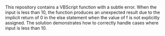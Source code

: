 This repository contains a VBScript function with a subtle error. When the input is less than 10, the function produces an unexpected result due to the implicit return of 0 in the else statement when the value of f is not explicitly assigned.  The solution demonstrates how to correctly handle cases where input is less than 10.